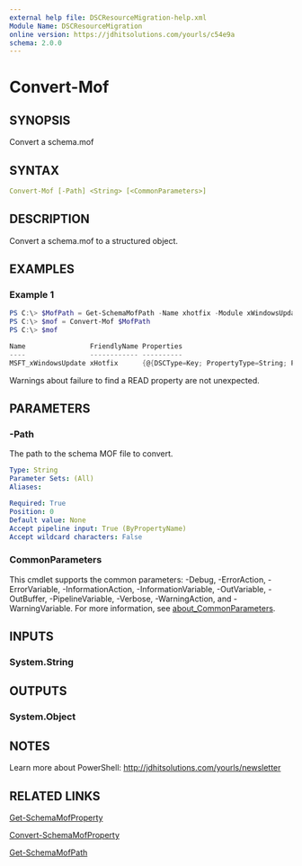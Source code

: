 ```yaml
---
external help file: DSCResourceMigration-help.xml
Module Name: DSCResourceMigration
online version: https://jdhitsolutions.com/yourls/c54e9a
schema: 2.0.0
---
```


# Convert-Mof

## SYNOPSIS

Convert a schema.mof

## SYNTAX

```yaml
Convert-Mof [-Path] <String> [<CommonParameters>]
```

## DESCRIPTION

Convert a schema.mof to a structured object.

## EXAMPLES

### Example 1

```powershell
PS C:\> $MofPath = Get-SchemaMofPath -Name xhotfix -Module xWindowsUpdate
PS C:\> $mof = Convert-Mof $MofPath
PS C:\> $mof

Name                FriendlyName Properties
----                ------------ ----------
MSFT_xWindowsUpdate xHotfix      {@{DSCType=Key; PropertyType=String; PropertyN…
```

Warnings about failure to find a READ property are not unexpected.

## PARAMETERS

### -Path

The path to the schema MOF file to convert.

```yaml
Type: String
Parameter Sets: (All)
Aliases:

Required: True
Position: 0
Default value: None
Accept pipeline input: True (ByPropertyName)
Accept wildcard characters: False
```

### CommonParameters

This cmdlet supports the common parameters: -Debug, -ErrorAction, -ErrorVariable, -InformationAction, -InformationVariable, -OutVariable, -OutBuffer, -PipelineVariable, -Verbose, -WarningAction, and -WarningVariable. For more information, see [about_CommonParameters](http://go.microsoft.com/fwlink/?LinkID=113216).

## INPUTS

### System.String

## OUTPUTS

### System.Object

## NOTES

Learn more about PowerShell: http://jdhitsolutions.com/yourls/newsletter

## RELATED LINKS

[Get-SchemaMofProperty](Get-SchemaMofProperty.md)

[Convert-SchemaMofProperty](Convert-SchemaMofProperty.md)

[Get-SchemaMofPath](Get-SchemaMofPath.md)
